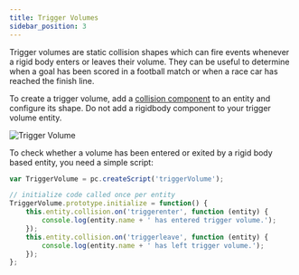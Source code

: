 ```yaml
---
title: Trigger Volumes
sidebar_position: 3
---
```


Trigger volumes are static collision shapes which can fire events whenever a rigid body enters or leaves their volume. They can be useful to determine when a goal has been scored in a football match or when a race car has reached the finish line.

To create a trigger volume, add a [collision component][1] to an entity and configure its shape. Do not add a rigidbody component to your trigger volume entity.

![Trigger Volume][2]

To check whether a volume has been entered or exited by a rigid body based entity, you need a simple script:

```javascript
var TriggerVolume = pc.createScript('triggerVolume');

// initialize code called once per entity
TriggerVolume.prototype.initialize = function() {
    this.entity.collision.on('triggerenter', function (entity) {
        console.log(entity.name + ' has entered trigger volume.');
    });
    this.entity.collision.on('triggerleave', function (entity) {
        console.log(entity.name + ' has left trigger volume.');
    });
};
```

[1]: /user-manual/packs/components/collision
[2]: /images/user-manual/physics/trigger-volume.png
